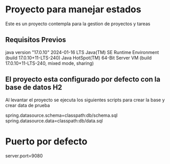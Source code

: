 # Proyecto para manejar estados 

Este es un proyecto contempla para la gestion de proyectos y tareas

## Requisitos Previos

java version "17.0.10" 2024-01-16 LTS
Java(TM) SE Runtime Environment (build 17.0.10+11-LTS-240)
Java HotSpot(TM) 64-Bit Server VM (build 17.0.10+11-LTS-240, mixed mode, sharing)

## El proyecto esta configurado por defecto con la base de datos H2


Al levantar el proyecto se ejecuta los siguientes scripts para crear la base y crear data de prueba

spring.datasource.schema=classpath:db/schema.sql
spring.datasource.data=classpath:db/data.sql

# Puerto por defecto
server.port=9080